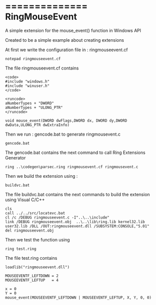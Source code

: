 ==============
RingMouseEvent
==============

A simple extension for the mouse_event() function in Windows API

Created to be a simple example about creating extensions

At first we write the configuration file in : ringmouseevent.cf

	notepad ringmouseevent.cf

The file ringmouseevent.cf contains 

	<code>
	#include "windows.h"
	#include "winuser.h"
	</code>

	<runcode>
	aNumberTypes + "DWORD"
	aNumberTypes + "ULONG_PTR"
	</runcode>

	void mouse_event(DWORD dwFlags,DWORD dx, DWORD dy,DWORD dwData,ULONG_PTR dwExtraInfo)


Then we run : gencode.bat to generate ringmousevent.c

	gencode.bat

The gencode.bat contains the next command to call Ring Extensions Generator

	ring ..\codegen\parsec.ring ringmousevent.cf ringmousevent.c


Then we build the extension using : 

	buildvc.bat

The file buildvc.bat contains the next commands to build the extension using Visual C/C++ 

	cls
	call ../../src/locatevc.bat
	cl /c /DEBUG ringmouseevent.c -I"..\..\include"
	link /DEBUG ringmouseevent.obj  ..\..\lib\ring.lib kernel32.lib user32.lib /DLL /OUT:ringmouseevent.dll /SUBSYSTEM:CONSOLE,"5.01" 
	del ringmouseevent.obj

Then we test the function using

	ring test.ring

The file test.ring contains

	loadlib("ringmouseevent.dll")

	MOUSEEVENTF_LEFTDOWN = 2
	MOUSEEVENTF_LEFTUP   = 4

	x = 0
	Y = 0
	mouse_event(MOUSEEVENTF_LEFTDOWN | MOUSEEVENTF_LEFTUP, X, Y, 0, 0)


